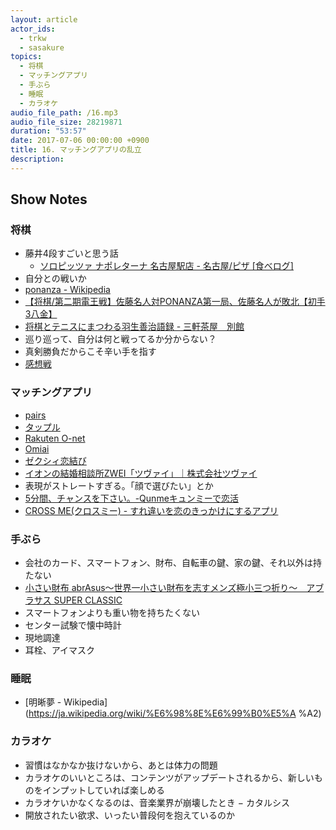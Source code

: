 ```yaml
---
layout: article
actor_ids:
  - trkw
  - sasakure
topics:
  - 将棋
  - マッチングアプリ
  - 手ぶら
  - 睡眠
  - カラオケ
audio_file_path: /16.mp3
audio_file_size: 28219871
duration: "53:57"
date: 2017-07-06 00:00:00 +0900
title: 16. マッチングアプリの乱立
description:
---
```


## Show Notes

### 将棋
- 藤井4段すごいと思う話
  - [ソロピッツァ ナポレターナ 名古屋駅店 - 名古屋/ピザ [食べログ]](https://tabelog.com/aichi/A2301/A230101/23059142/)
- 自分との戦いか
- [ponanza - Wikipedia](https://ja.wikipedia.org/wiki/Ponanza)
- [【将棋/第二期電王戦】佐藤名人対PONANZA第一局、佐藤名人が敗北【初手3八金】](https://matome.naver.jp/odai/2149101058826766401/2149104271456015503)
- [将棋とテニスにまつわる羽生善治語録 - 三軒茶屋　別館](http://d.hatena.ne.jp/sangencyaya/20120125/1327488492)
- 巡り巡って、自分は何と戦ってるか分からない？
- 真剣勝負だからこそ辛い手を指す
- [感想戦](https://ja.wikipedia.org/wiki/%E6%84%9F%E6%83%B3%E6%88%A6)

### マッチングアプリ
- [pairs](https://www.pairs.lv/)
- [タップル](https://tapple.me/)
- [Rakuten O-net](https://onet.rakuten.co.jp/)
- [Omiai](https://www.omiai-jp.com/)
- [ゼクシィ恋結び](https://zexy-koimusubi.net/)
- [イオンの結婚相談所ZWEI「ツヴァイ」｜株式会社ツヴァイ](http://www.zwei.co.jp/)
- 表現がストレートすぎる。「顔で選びたい」とか
- [5分間、チャンスを下さい。-Qunmeキュンミーで恋活](https://play.google.com/store/apps/details?id=jp.co.complesso.qunme&hl=ja)
- [CROSS ME(クロスミー) - すれ違いを恋のきっかけにするアプリ](https://crossme.jp/?label=381952ab88984d3aa10e39ad7f6ed6b8201707)

### 手ぶら
- 会社のカード、スマートフォン、財布、自転車の鍵、家の鍵、それ以外は持たない
- [小さい財布 abrAsus〜世界一小さい財布を志すメンズ極小三つ折り〜　アブラサス SUPER CLASSIC](http://superclassic.jp/?pid=31812710)
- スマートフォンよりも重い物を持ちたくない
- センター試験で懐中時計
- 現地調達
- 耳栓、アイマスク

### 睡眠
- [明晰夢 - Wikipedia](https://ja.wikipedia.org/wiki/%E6%98%8E%E6%99%B0%E5%A %A2)

### カラオケ
- 習慣はなかなか抜けないから、あとは体力の問題
- カラオケのいいところは、コンテンツがアップデートされるから、新しいものをインプットしていれば楽しめる
- カラオケいかなくなるのは、音楽業界が崩壊したとき
− カタルシス
- 開放されたい欲求、いったい普段何を抱えているのか